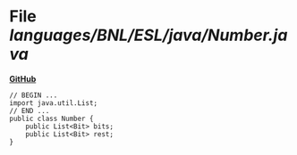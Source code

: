 # File _languages/BNL/ESL/java/Number.java_
**[GitHub](https://github.com/softlang/yas/blob/master/languages/BNL/ESL/java/Number.java)**
```
// BEGIN ...
import java.util.List;
// END ...
public class Number {
    public List<Bit> bits;
    public List<Bit> rest;
}
```
